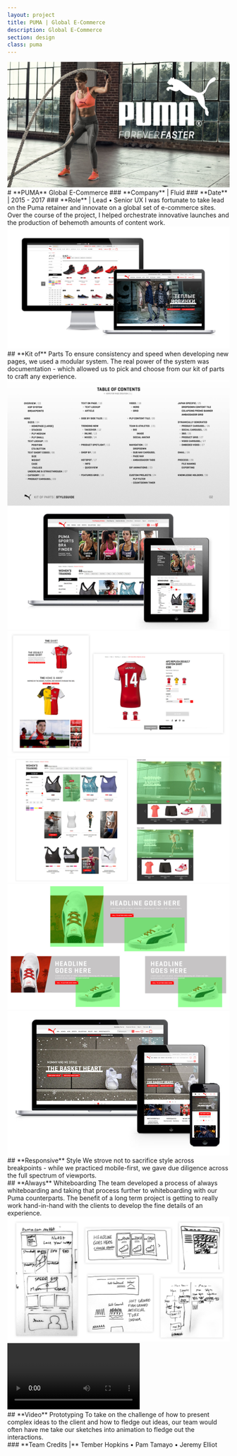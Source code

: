 ```yaml
---
layout: project
title: PUMA | Global E-Commerce
description: Global E-Commerce
section: design
class: puma
---
```


<div class="order-flip">
<div class="content two-thirds"><a class="max" rel="group" href="intro.jpg" ><img src="intro.jpg" alt=" "/></a></div>
<div class="content third" markdown="1">
# **PUMA** Global E-Commerce  
### **Company** | Fluid
### **Date** |  2015 - 2017
### **Role** | Lead • Senior UX
I was fortunate to take lead on the Puma retainer and innovate on a global set of e-commerce sites. Over the course of the project, I helped orchestrate innovative launches and the production of behemoth amounts of content work.
<div class="content full"><a class="max" rel="group" href="puma-1.jpg" ><img src="puma-1.jpg" alt=" "/></a></div>
</div>
</div>

<div class="content half" markdown="1">
## **Kit of** Parts
To ensure consistency and speed when developing new pages, we used a modular system. The real power of the system was documentation - which allowed us to pick and choose from our kit of parts to craft any experience.
</div>
<div class="content half"><a class="max" rel="group" href="kop-guide.jpg" ><img src="kop-guide.jpg" alt=" "/></a></div>
<div class="content half"><a class="max" rel="group" href="puma-2.jpg" ><img src="puma-2.jpg" alt=" "/></a></div>
<div class="content half"><a class="max" rel="group" href="puma-3.jpg" ><img src="puma-3.jpg" alt=" "/></a></div>
<div class="content half"><a class="max" rel="group" href="kop-2.jpg" ><img src="kop-2.jpg" alt=" "/></a></div>
<div class="content half"><a class="max" rel="group" href="product-spotlight.jpg" ><img src="product-spotlight.jpg" alt=" "/></a></div>

<div class="order-flip">
<div class="content half"><a class="max" rel="group" href="puma-4.jpg" ><img src="puma-4.jpg" alt=" "/></a></div>
<div class="content half" markdown="1">
## **Responsive** Style
We strove not to sacrifice style across breakpoints - while we practiced mobile-first, we gave due diligence across the full spectrum of viewports.
</div>
</div>

<div class="content half" markdown="1">
## **Always** Whiteboarding
The team developed a process of always whiteboarding and taking that process further to whiteboarding with our Puma counterparts. The benefit of a long term project is getting to really work hand-in-hand with the clients to develop the fine details of an experience.
</div>
<div class="content half"><a class="max" rel="group" href="puma-5.jpg" ><img src="puma-5.jpg" alt=" "/></a></div>

<div class="order-flip">
<video class="content half" autoplay loop>
  <source src="puma-7.mp4" type="video/mp4">
</video>
<div class="content half" markdown="1">
## **Video** Prototyping
To take on the challenge of how to present complex ideas to the client and how to fledge out ideas, our team would often have me take our sketches into animation to fledge out the interactions.
</div>
</div>

<div class="content article" markdown="1">
### **Team Credits |** Tember Hopkins • Pam Tamayo • Jeremy Elliot  
</div>
